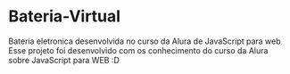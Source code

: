 # Bateria-Virtual
Bateria eletronica desenvolvida no curso da Alura de JavaScript para web
Esse projeto foi desenvolvido com os conhecimento do curso da Alura sobre JavaScript para WEB
:D
